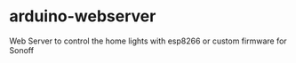 # arduino-webserver
Web Server to control the home lights with esp8266 or custom firmware for Sonoff

